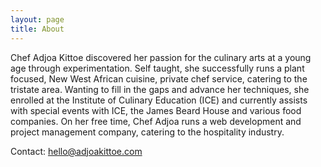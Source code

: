 ```yaml
---
layout: page
title: About
---
```

Chef Adjoa Kittoe discovered her passion for the culinary arts at a young age through experimentation. Self taught, she successfully runs a plant focused, New West African cuisine, private chef service, catering to the tristate area. Wanting to fill in the gaps and advance her techniques, she enrolled at the Institute of Culinary Education (ICE) and currently assists with special events with ICE, the James Beard House and various food companies. On her free time, Chef Adjoa runs a web development and project management company, catering to the hospitality industry. 

Contact: hello@adjoakittoe.com




